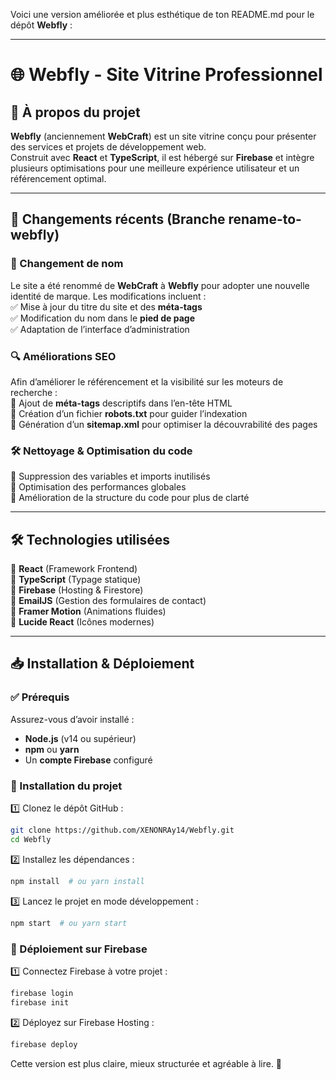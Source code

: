 Voici une version améliorée et plus esthétique de ton README.md pour le dépôt **Webfly** :  

---

# 🌐 Webfly - Site Vitrine Professionnel  

## 📝 À propos du projet  
**Webfly** (anciennement **WebCraft**) est un site vitrine conçu pour présenter des services et projets de développement web.  
Construit avec **React** et **TypeScript**, il est hébergé sur **Firebase** et intègre plusieurs optimisations pour une meilleure expérience utilisateur et un référencement optimal.  

---

## 🚀 Changements récents (**Branche rename-to-webfly**)  

### 🔹 Changement de nom  
Le site a été renommé de **WebCraft** à **Webfly** pour adopter une nouvelle identité de marque. Les modifications incluent :  
✅ Mise à jour du titre du site et des **méta-tags**  
✅ Modification du nom dans le **pied de page**  
✅ Adaptation de l’interface d’administration  

### 🔍 Améliorations SEO  
Afin d’améliorer le référencement et la visibilité sur les moteurs de recherche :  
📌 Ajout de **méta-tags** descriptifs dans l’en-tête HTML  
📌 Création d’un fichier **robots.txt** pour guider l’indexation  
📌 Génération d’un **sitemap.xml** pour optimiser la découvrabilité des pages  

### 🛠️ Nettoyage & Optimisation du code  
🔹 Suppression des variables et imports inutilisés  
🔹 Optimisation des performances globales  
🔹 Amélioration de la structure du code pour plus de clarté  

---

## 🛠️ Technologies utilisées  
🔹 **React** (Framework Frontend)  
🔹 **TypeScript** (Typage statique)  
🔹 **Firebase** (Hosting & Firestore)  
🔹 **EmailJS** (Gestion des formulaires de contact)  
🔹 **Framer Motion** (Animations fluides)  
🔹 **Lucide React** (Icônes modernes)  

---

## 📥 Installation & Déploiement  

### ✅ Prérequis  
Assurez-vous d’avoir installé :  
- **Node.js** (v14 ou supérieur)  
- **npm** ou **yarn**  
- Un **compte Firebase** configuré  

### 📌 Installation du projet  
1️⃣ Clonez le dépôt GitHub :  
   ```bash
   git clone https://github.com/XENONRAy14/Webfly.git
   cd Webfly
   ```  
2️⃣ Installez les dépendances :  
   ```bash
   npm install  # ou yarn install
   ```  
3️⃣ Lancez le projet en mode développement :  
   ```bash
   npm start  # ou yarn start
   ```  
   
### 🚀 Déploiement sur Firebase  
1️⃣ Connectez Firebase à votre projet :  
   ```bash
   firebase login
   firebase init
   ```  
2️⃣ Déployez sur Firebase Hosting :  
   ```bash
   firebase deploy
   ```
Cette version est plus claire, mieux structurée et agréable à lire. 🚀
